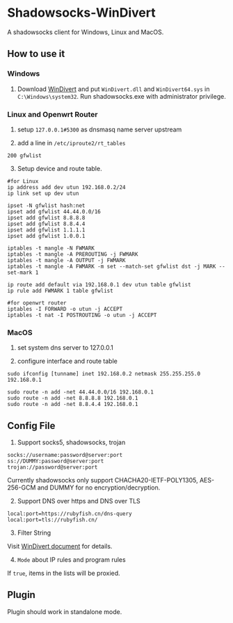 # Shadowsocks-WinDivert

A shadowsocks client for Windows, Linux and MacOS.

## How to use it

### Windows

1. Download [WinDivert](https://github.com/basil00/Divert/releases) and put `WinDivert.dll` and `WinDivert64.sys` in `C:\Windows\system32`. Run shadowsocks.exe with administrator privilege.

### Linux and Openwrt Router

1. setup `127.0.0.1#5300` as dnsmasq name server upstream

2. add a line in `/etc/iproute2/rt_tables`
```
200 gfwlist
```

3. Setup device and route table.
```
#for Linux
ip address add dev utun 192.168.0.2/24
ip link set up dev utun

ipset -N gfwlist hash:net
ipset add gfwlist 44.44.0.0/16
ipset add gfwlist 8.8.8.8
ipset add gfwlist 8.8.4.4
ipset add gfwlist 1.1.1.1
ipset add gfwlist 1.0.0.1

iptables -t mangle -N FWMARK
iptables -t mangle -A PREROUTING -j FWMARK
iptables -t mangle -A OUTPUT -j FWMARK
iptables -t mangle -A FWMARK -m set --match-set gfwlist dst -j MARK --set-mark 1

ip route add default via 192.168.0.1 dev utun table gfwlist
ip rule add FWMARK 1 table gfwlist

#for openwrt router
iptables -I FORWARD -o utun -j ACCEPT
iptables -t nat -I POSTROUTING -o utun -j ACCEPT
```
### MacOS
1. set system dns server to 127.0.0.1

2. configure interface and route table

```
sudo ifconfig [tunname] inet 192.168.0.2 netmask 255.255.255.0 192.168.0.1

sudo route -n add -net 44.44.0.0/16 192.168.0.1
sudo route -n add -net 8.8.8.8 192.168.0.1
sudo route -n add -net 8.8.4.4 192.168.0.1
```
## Config File

1. Support socks5, shadowsocks, trojan

```
socks://username:password@server:port
ss://DUMMY:password@server:port
trojan://password@server:port
```

Currently shadowsocks only support CHACHA20-IETF-POLY1305, AES-256-GCM and DUMMY for no encryption/decryption.

2. Support DNS over https and DNS over TLS

```
local:port=https://rubyfish.cn/dns-query
local:port=tls://rubyfish.cn/
```

3. Filter String

Visit [WinDivert document](https://www.reqrypt.org/windivert-doc.html#filter_language) for details.

4. `Mode` about IP rules and program rules

If `true`, items in the lists will be proxied.

## Plugin

Plugin should work in standalone mode.
